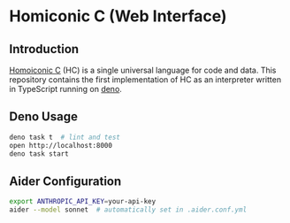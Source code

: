 # Homiconic C (Web Interface)

## Introduction

[Homoiconic C](https://theswanfactory.wordpress.com/2016/12/20/homoiconic-c-a-universal-language-for-code-and-data/)
(HC) is a single universal language for code and data. This repository contains
the first implementation of HC as an interpreter written in TypeScript running
on [deno](https://deno.land/).

## Deno Usage

```sh
deno task t  # lint and test
open http://localhost:8000
deno task start
```

## Aider Configuration

```sh
export ANTHROPIC_API_KEY=your-api-key
aider --model sonnet  # automatically set in .aider.conf.yml
```
